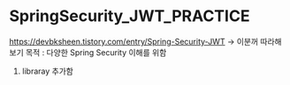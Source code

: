 # SpringSecurity_JWT_PRACTICE
https://devbksheen.tistory.com/entry/Spring-Security-JWT -> 이분꺼 따라해보기 
목적 : 다양한 Spring Security 이해를 위함 

1. libraray 추가함 
